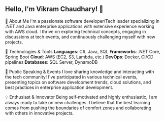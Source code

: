 ## Hello, I'm Vikram Chaudhary! 👋

🚀 About Me
I'm a passionate software developer/Tech leader specializing in .NET and Java enterprise applications with extensive experience working with AWS cloud. I thrive on exploring technical concepts, engaging in discussions at tech events, and continuously challenging myself with new projects.

🔧 Technologies & Tools
**Languages**: C#, Java, SQL
**Frameworks**: .NET Core, Spring Boot
**Cloud**: AWS (EC2, S3, Lambda, etc.)
**DevOps**: Docker, CI/CD pipelines
**Databases**: SQL Server, DynamoDB

🎤 Public Speaking & Events
I love sharing knowledge and interacting with the tech community! I've participated in various technical events, presenting topics on software development trends, cloud solutions, and best practices in enterprise application development.

💡 Enthusiast & Innovator
Being self-motivated and highly enthusiastic, I am always ready to take on new challenges. I believe that the best learning comes from pushing the boundaries of comfort zones and collaborating with others in innovative projects.

<!--
**vikramvee/vikramvee** is a ✨ _special_ ✨ repository because its `README.md` (this file) appears on your GitHub profile.

Here are some ideas to get you started:

- 🔭 I’m currently working on ...
- 🌱 I’m currently learning ...
- 👯 I’m looking to collaborate on ...
- 🤔 I’m looking for help with ...
- 💬 Ask me about ...
- 📫 How to reach me: ...
- 😄 Pronouns: ...
- ⚡ Fun fact: ...
-->
